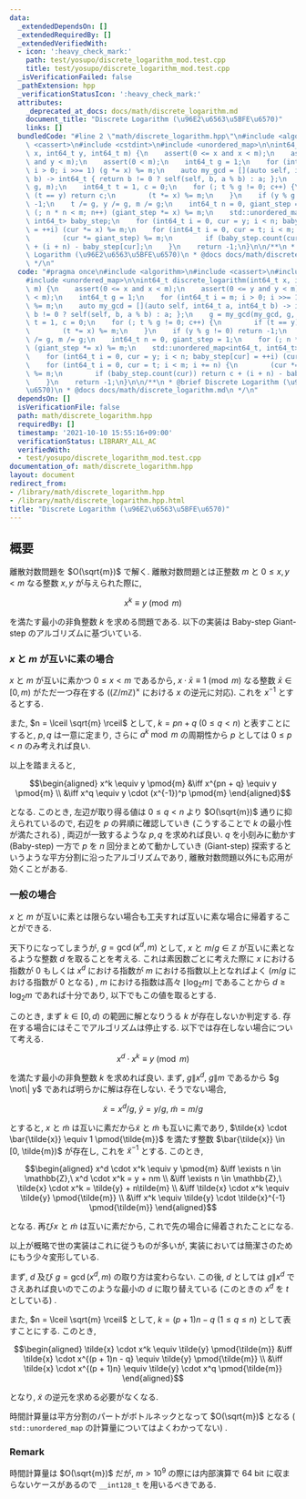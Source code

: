 ```yaml
---
data:
  _extendedDependsOn: []
  _extendedRequiredBy: []
  _extendedVerifiedWith:
  - icon: ':heavy_check_mark:'
    path: test/yosupo/discrete_logarithm_mod.test.cpp
    title: test/yosupo/discrete_logarithm_mod.test.cpp
  _isVerificationFailed: false
  _pathExtension: hpp
  _verificationStatusIcon: ':heavy_check_mark:'
  attributes:
    _deprecated_at_docs: docs/math/discrete_logarithm.md
    document_title: "Discrete Logarithm (\u96E2\u6563\u5BFE\u6570)"
    links: []
  bundledCode: "#line 2 \"math/discrete_logarithm.hpp\"\n#include <algorithm>\n#include\
    \ <cassert>\n#include <cstdint>\n#include <unordered_map>\n\nint64_t discrete_logarithm(int64_t\
    \ x, int64_t y, int64_t m) {\n    assert(0 <= x and x < m);\n    assert(0 <= y\
    \ and y < m);\n    assert(0 < m);\n    int64_t g = 1;\n    for (int64_t i = m;\
    \ i > 0; i >>= 1) (g *= x) %= m;\n    auto my_gcd = [](auto self, int64_t a, int64_t\
    \ b) -> int64_t { return b != 0 ? self(self, b, a % b) : a; };\n    g = my_gcd(my_gcd,\
    \ g, m);\n    int64_t t = 1, c = 0;\n    for (; t % g != 0; c++) {\n        if\
    \ (t == y) return c;\n        (t *= x) %= m;\n    }\n    if (y % g != 0) return\
    \ -1;\n    t /= g, y /= g, m /= g;\n    int64_t n = 0, giant_step = 1;\n    for\
    \ (; n * n < m; n++) (giant_step *= x) %= m;\n    std::unordered_map<int64_t,\
    \ int64_t> baby_step;\n    for (int64_t i = 0, cur = y; i < n; baby_step[cur]\
    \ = ++i) (cur *= x) %= m;\n    for (int64_t i = 0, cur = t; i < m; i += n) {\n\
    \        (cur *= giant_step) %= m;\n        if (baby_step.count(cur)) return c\
    \ + (i + n) - baby_step[cur];\n    }\n    return -1;\n}\n\n/**\n * @brief Discrete\
    \ Logarithm (\u96E2\u6563\u5BFE\u6570)\n * @docs docs/math/discrete_logarithm.md\n\
    \ */\n"
  code: "#pragma once\n#include <algorithm>\n#include <cassert>\n#include <cstdint>\n\
    #include <unordered_map>\n\nint64_t discrete_logarithm(int64_t x, int64_t y, int64_t\
    \ m) {\n    assert(0 <= x and x < m);\n    assert(0 <= y and y < m);\n    assert(0\
    \ < m);\n    int64_t g = 1;\n    for (int64_t i = m; i > 0; i >>= 1) (g *= x)\
    \ %= m;\n    auto my_gcd = [](auto self, int64_t a, int64_t b) -> int64_t { return\
    \ b != 0 ? self(self, b, a % b) : a; };\n    g = my_gcd(my_gcd, g, m);\n    int64_t\
    \ t = 1, c = 0;\n    for (; t % g != 0; c++) {\n        if (t == y) return c;\n\
    \        (t *= x) %= m;\n    }\n    if (y % g != 0) return -1;\n    t /= g, y\
    \ /= g, m /= g;\n    int64_t n = 0, giant_step = 1;\n    for (; n * n < m; n++)\
    \ (giant_step *= x) %= m;\n    std::unordered_map<int64_t, int64_t> baby_step;\n\
    \    for (int64_t i = 0, cur = y; i < n; baby_step[cur] = ++i) (cur *= x) %= m;\n\
    \    for (int64_t i = 0, cur = t; i < m; i += n) {\n        (cur *= giant_step)\
    \ %= m;\n        if (baby_step.count(cur)) return c + (i + n) - baby_step[cur];\n\
    \    }\n    return -1;\n}\n\n/**\n * @brief Discrete Logarithm (\u96E2\u6563\u5BFE\
    \u6570)\n * @docs docs/math/discrete_logarithm.md\n */\n"
  dependsOn: []
  isVerificationFile: false
  path: math/discrete_logarithm.hpp
  requiredBy: []
  timestamp: '2021-10-10 15:55:16+09:00'
  verificationStatus: LIBRARY_ALL_AC
  verifiedWith:
  - test/yosupo/discrete_logarithm_mod.test.cpp
documentation_of: math/discrete_logarithm.hpp
layout: document
redirect_from:
- /library/math/discrete_logarithm.hpp
- /library/math/discrete_logarithm.hpp.html
title: "Discrete Logarithm (\u96E2\u6563\u5BFE\u6570)"
---
```

## 概要
離散対数問題を $O(\sqrt{m})$ で解く. 離散対数問題とは正整数 $m$ と $0 \leq x, y < m$ なる整数 $x, y$ が与えられた際に,

$$x^k \equiv y \pmod{m}$$

を満たす最小の非負整数 $k$ を求める問題である. 以下の実装は Baby-step Giant-step のアルゴリズムに基づいている.

### $x$ と $m$ が互いに素の場合
$x$ と $m$ が互いに素かつ $0 \leq x < m$ であるから, $x \cdot \bar{x} \equiv 1 \pmod{m}$ なる整数 $\bar{x} \in [0, m)$ がただ一つ存在する ($(\mathbb{Z}/m\mathbb{Z})^\times$ における $x$ の逆元に対応). これを $x^{-1}$ とするとする.

また, $n = \lceil \sqrt{m} \rceil$ として, $k = pn + q\ (0 \leq q < n)$ と表すことにすると, $p, q$ は一意に定まり, さらに $a^k \bmod{m}$ の周期性から $p$ としては $0 \leq p < n$ のみ考えれば良い.

以上を踏まえると,

$$\begin{aligned}
    x^k \equiv y \pmod{m}
    &\iff x^{pn + q} \equiv y \pmod{m} \\
    &\iff x^q \equiv y \cdot (x^{-1})^p \pmod{m}
\end{aligned}$$

となる. このとき, 左辺が取り得る値は $0 \leq q < n$ より $O(\sqrt{m})$ 通りに抑えられているので, 右辺を $p$ の昇順に確認していき (こうすることで $k$ の最小性が満たされる) , 両辺が一致するような $p, q$ を求めれば良い. $q$ を小刻みに動かす (Baby-step) 一方で $p$ を $n$ 回分まとめて動かしていき (Giant-step) 探索するというような平方分割に沿ったアルゴリズムであり, 離散対数問題以外にも応用が効くことがある.

### 一般の場合
$x$ と $m$ が互いに素とは限らない場合も工夫すれば互いに素な場合に帰着することができる.

天下りになってしまうが, $g = \gcd(x^d, m)$ として, $x$ と $m/g \in \mathbb{Z}$ が互いに素となるような整数 $d$ を取ることを考える. これは素因数ごとに考えた際に $x$ における指数が 0 もしくは $x^d$ における指数が $m$ における指数以上となればよく ($m/g$ における指数が 0 となる) , $m$ における指数は高々 $\lfloor \log_2 m \rfloor$ であることから $d \geq \log_2 m$ であれば十分であり, 以下でもこの値を取るとする.

このとき, まず $k \in [0, d)$ の範囲に解となりうる $k$ が存在しないか判定する. 存在する場合にはそこでアルゴリズムは停止する. 以下では存在しない場合について考える.

$$x^d \cdot x^k \equiv y \pmod{m}$$

を満たす最小の非負整数 $k$ を求めれば良い. まず, $g \| x^d,\ g \| m$ であるから $g \not\| y$ であれば明らかに解は存在しない. そうでない場合,

$$\tilde{x} = x^d/g,\ \tilde{y} = y/g,\ \tilde{m} = m/g$$

とすると, $x$ と $\tilde{m}$ は互いに素だから$\tilde{x}$ と $\tilde{m}$ も互いに素であり, $\tilde{x} \cdot \bar{\tilde{x}} \equiv 1 \pmod{\tilde{m}}$ を満たす整数 $\bar{\tilde{x}} \in [0, \tilde{m})$ が存在し, これを $\tilde{x}^{-1}$ とする. このとき,

$$\begin{aligned}
    x^d \cdot x^k \equiv y \pmod{m}
    &\iff \exists n \in \mathbb{Z},\ x^d \cdot x^k = y + nm \\
    &\iff \exists n \in \mathbb{Z},\ \tilde{x} \cdot x^k = \tilde{y} + n\tilde{m} \\
    &\iff \tilde{x} \cdot x^k \equiv \tilde{y} \pmod{\tilde{m}} \\
    &\iff x^k \equiv \tilde{y} \cdot \tilde{x}^{-1} \pmod{\tilde{m}}
\end{aligned}$$

となる. 再び$x$ と $\tilde{m}$ は互いに素だから, これで先の場合に帰着されたことになる.

以上が概略で世の実装はこれに従うものが多いが, 実装においては簡潔さのためにもう少々変形している.

まず, $d$ 及び $g = \gcd(x^d, m)$ の取り方は変わらない. この後, $d$ としては $g \| x^d$ でさえあれば良いのでこのような最小の $d$ に取り替えている (このときの $x^d$ を $t$ としている) .

また, $n = \lceil \sqrt{m} \rceil$ として, $k = (p + 1)n - q\ (1 \leq q \leq n)$ として表すことにする. このとき,

$$\begin{aligned}
    \tilde{x} \cdot x^k \equiv \tilde{y} \pmod{\tilde{m}}
    &\iff \tilde{x} \cdot x^{(p + 1)n - q} \equiv \tilde{y} \pmod{\tilde{m}} \\
    &\iff \tilde{x} \cdot x^{(p + 1)n} \equiv \tilde{y} \cdot x^q \pmod{\tilde{m}}
\end{aligned}$$

となり, $\tilde{x}$ の逆元を求める必要がなくなる.

時間計算量は平方分割のパートがボトルネックとなって $O(\sqrt{m})$ となる ( `std::unordered_map` の計算量についてはよくわかってない) .

### Remark
時間計算量は $O(\sqrt{m})$ だが, $m > 10^9$ の際には内部演算で 64 bit に収まらないケースがあるので `__int128_t` を用いるべきである.
